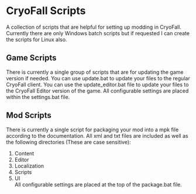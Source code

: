 # CryoFall Scripts
A collection of scripts that are helpful for setting up modding in CryoFall. Currently there are only Windows batch scripts but if requested I can create the scripts for Linux also.

## Game Scripts
There is currently a single group of scripts that are for updating the game version if needed. You can use update.bat to update your files to the regular CryoFall client. You can use the update_editor.bat file to update your files to the CryoFall Editor version of the game. All configurable settings are placed within the settings.bat file.

## Mod Scripts
There is currently a single script for packaging your mod into a mpk file according to the documentation. All xml and txt files are included as well as the following directories (These are case sensitive):
1. Content
2. Editor
3. Localization
4. Scripts
5. UI<br>
All configurable settings are placed at the top of the package.bat file.